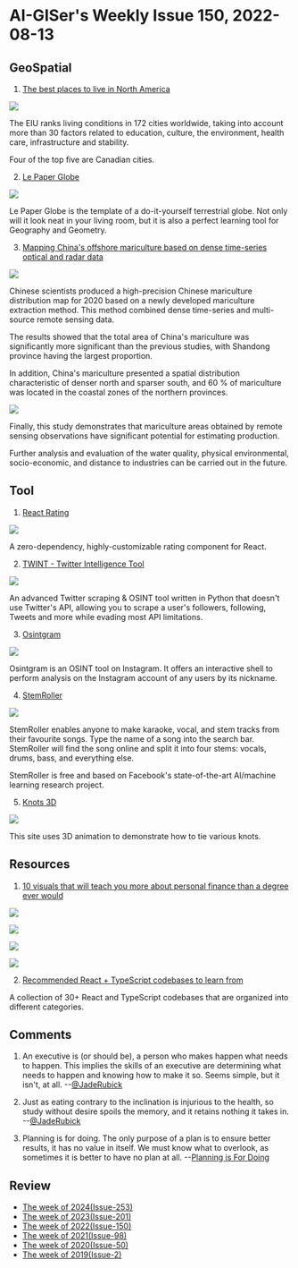 # AI-GISer's Weekly Issue 150, 2022-08-13

## GeoSpatial

1. [The best places to live in North America](https://www.economist.com/graphic-detail/2022/08/05/the-best-places-to-live-in-north-america)

![](https://www.readthepeak.com/rails/active_storage/representations/eyJfcmFpbHMiOnsibWVzc2FnZSI6IkJBaHBBc01LIiwiZXhwIjpudWxsLCJwdXIiOiJibG9iX2lkIn19--b8ad7921c99fad93db927d9ac80e30765f1ebf83/eyJfcmFpbHMiOnsibWVzc2FnZSI6IkJBaDdCem9TY21WemFYcGxYM1J2WDJacGRGc0hhUUlnQXpBNkNuTmhkbVZ5ZXdZNkRIRjFZV3hwZEhscFh3PT0iLCJleHAiOm51bGwsInB1ciI6InZhcmlhdGlvbiJ9fQ==--e866e63049ced4a0808afe3e5bff30f52e69e9d3/Screen%20Shot%202022-08-08%20at%203.57.35%20PM.png)

The EIU ranks living conditions in 172 cities worldwide, taking into account more than 30 factors related to education, culture, the environment, health care, infrastructure and stability.

Four of the top five are Canadian cities.

2. [Le Paper Globe](https://joachimesque.com/globe/index.html.en)

![](https://joachimesque.com/globe/images/le-paper-globe.jpg)

Le Paper Globe is the template of a do-it-yourself terrestrial globe. Not only will it look neat in your living room, but it is also a perfect learning tool for Geography and Geometry.

3. [Mapping China's offshore mariculture based on dense time-series optical and radar data](https://www.tandfonline.com/doi/full/10.1080/17538947.2022.2108923?af=R)

![](https://www.tandfonline.com/na101/home/literatum/publisher/tandf/journals/content/tjde20/2022/tjde20.v015.i01/17538947.2022.2108923/20220808/images/medium/tjde_a_2108923_f0008_oc.jpg)

Chinese scientists produced a high-precision Chinese mariculture distribution map for 2020 based on a newly developed mariculture extraction method. This method combined dense time-series and multi-source remote sensing data.

The results showed that the total area of China's mariculture was significantly more significant than the previous studies, with Shandong province having the largest proportion.

In addition, China's mariculture presented a spatial distribution characteristic of denser north and sparser south, and 60 % of mariculture was located in the coastal zones of the northern provinces.

![](https://www.tandfonline.com/na101/home/literatum/publisher/tandf/journals/content/tjde20/2022/tjde20.v015.i01/17538947.2022.2108923/20220808/images/medium/tjde_a_2108923_f0010_oc.jpg)

Finally, this study demonstrates that mariculture areas obtained by remote sensing observations have significant potential for estimating production.

Further analysis and evaluation of the water quality, physical environmental, socio-economic, and distance to industries can be carried out in the future.

## Tool

1. [React Rating](https://github.com/smastrom/react-rating?ck_subscriber_id=1664454795)

![](https://camo.githubusercontent.com/9016380380b84c9b82bf02a3331a9dfd402109e77643bfd53691588f4e2ca29b/68747470733a2f2f692e6962622e636f2f305837646a6d462f6578616d706c65732e706e67)

A zero-dependency, highly-customizable rating component for React.

2. [TWINT - Twitter Intelligence Tool](https://github.com/twintproject/twint)

![](https://camo.githubusercontent.com/e07e699c55c6e7f0c45a924cbe4387e0c53cd8766333a8e9929feff1419008fe/68747470733a2f2f692e696d6775722e636f6d2f6961483373377a2e706e67)

An advanced Twitter scraping & OSINT tool written in Python that doesn't use Twitter's API, allowing you to scrape a user's followers, following, Tweets and more while evading most API limitations.

3. [Osintgram](https://github.com/Datalux/Osintgram)

![](https://github.com/Datalux/Osintgram/raw/master/.img/carbon.png)

Osintgram is an OSINT tool on Instagram. It offers an interactive shell to perform analysis on the Instagram account of any users by its nickname.

4. [StemRoller](https://www.stemroller.com/)

![](https://cdn.beekka.com/blogimg/asset/202208/bg2022080605.webp)

StemRoller enables anyone to make karaoke, vocal, and stem tracks from their favourite songs. Type the name of a song into the search bar. StemRoller will find the song online and split it into four stems: vocals, drums, bass, and everything else.

StemRoller is free and based on Facebook's state-of-the-art AI/machine learning research project.

5. [Knots 3D](https://knots3d.com/knots/en_us/ALL)

![](https://cdn.beekka.com/blogimg/asset/202205/bg2022052802.webp)

This site uses 3D animation to demonstrate how to tie various knots.

## Resources

1. [10 visuals that will teach you more about personal finance than a degree ever would](https://twitter.com/FIMindset__/status/1551891346910322691)

![](https://pbs.twimg.com/media/FYls9CTX0AMuVIr?format=jpg&name=small)

![](https://pbs.twimg.com/media/FYls9pLXoAIpoN5?format=jpg&name=small)

![](https://pbs.twimg.com/media/FYls-__XwAYqI5x?format=png&name=small)

![](https://pbs.twimg.com/media/FYltAaDWQAEuKkp?format=png&name=small)

2. [Recommended React + TypeScript codebases to learn from](https://react-typescript-cheatsheet.netlify.app/docs/basic/recommended/codebases/?ck_subscriber_id=1664454795)

A collection of 30+ React and TypeScript codebases that are organized into different categories.

## Comments

1. An executive is (or should be), a person who makes happen what needs to happen. This implies the skills of an executive are determining what needs to happen and knowing how to make it so. Seems simple, but it isn't, at all.
   --[@JadeRubick](https://twitter.com/JadeRubick/status/1557359595583967232)

2. Just as eating contrary to the inclination is injurious to the health, so study without desire spoils the memory, and it retains nothing it takes in.
   --[@JadeRubick](https://twitter.com/JadeRubick/status/1557359595583967232)

3. Planning is for doing. The only purpose of a plan is to ensure better results, it has no value in itself. We must know what to overlook, as sometimes it is better to have no plan at all.
   --[Planning is For Doing](https://biggestfish.substack.com/p/planning-is-for-doing)

## Review

- [The week of 2024(Issue-253)](../2024/issue-253.md)
- [The week of 2023(Issue-201)](../2023/issue-201.md)
- [The week of 2022(Issue-150)](../2022/issue-150.md)
- [The week of 2021(Issue-98)](../2021/issue-98.md)
- [The week of 2020(Issue-50)](../2020/issue-50.md)
- [The week of 2019(Issue-2)](../2019/issue-2.md)
